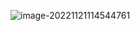 ![image-20221121114544761](https://markabc.xyz/mark-public/images/main/2022/202211211145336.png)



​	